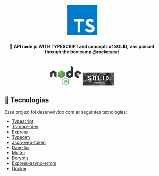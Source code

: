 <h1 align="center">
    <img alt="typescript" title="#delicinha" src="assets/Typescript.png" width="100px" />
</h1>

<h4 align="center">
  🚀 API node.js WITH TYPESCRIPT and concepts of SOLID, was passed through the bootcamp @rocketseat
</h4>

<h1 align="center">
  <img alt="node.js" src="assets/node.svg" width="20%">
  
  <img alt="solid" src="assets/solid.jpeg" width="20%">
</h1>

## :rocket: Tecnologias

Esse projeto foi desenvolvido com as seguintes tecnologias:

- [Typescript](https://www.typescriptlang.org/)
- [Ts-node-dev](https://www.npmjs.com/package/ts-node-dev)
- [Express](https://expressjs.com/pt-br/)
- [Typeorm](https://typeorm.io/#/)
- [Json-web-token](https://www.npmjs.com/package/jsonwebtoken)
- [Date-fns](https://date-fns.org/)
- [Multer](https://github.com/expressjs/multer)
- [Bcryptjs](https://www.npmjs.com/package/bcryptjs)
- [Express-async-errors](https://www.npmjs.com/package/express-async-errors)
- [Docker](https://www.docker.com/)
